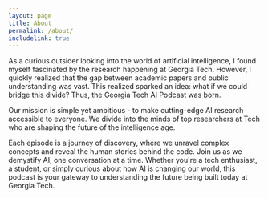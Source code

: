 ```yaml
---
layout: page
title: About
permalink: /about/
includelink: true
---
```


As a curious outsider looking into the world of artificial intelligence, I found myself fascinated by the research happening at Georgia Tech. However, I quickly realized that the gap between academic papers and public understanding was vast. This realized sparked an idea: what if we could bridge this divide? Thus, the Georgia Tech AI Podcast was born.

Our mission is simple yet ambitious - to make cutting-edge AI research accessible to everyone. We divide into the minds of top researchers at Tech who are shaping the future of the intelligence age.

Each episode is a journey of discovery, where we unravel complex concepts and reveal the human stories behind the code. Join us as we demystify AI, one conversation at a time. Whether you're a tech enthusiast, a student, or simply curious about how AI is changing our world, this podcast is your gateway to understanding the future being built today at Georgia Tech.